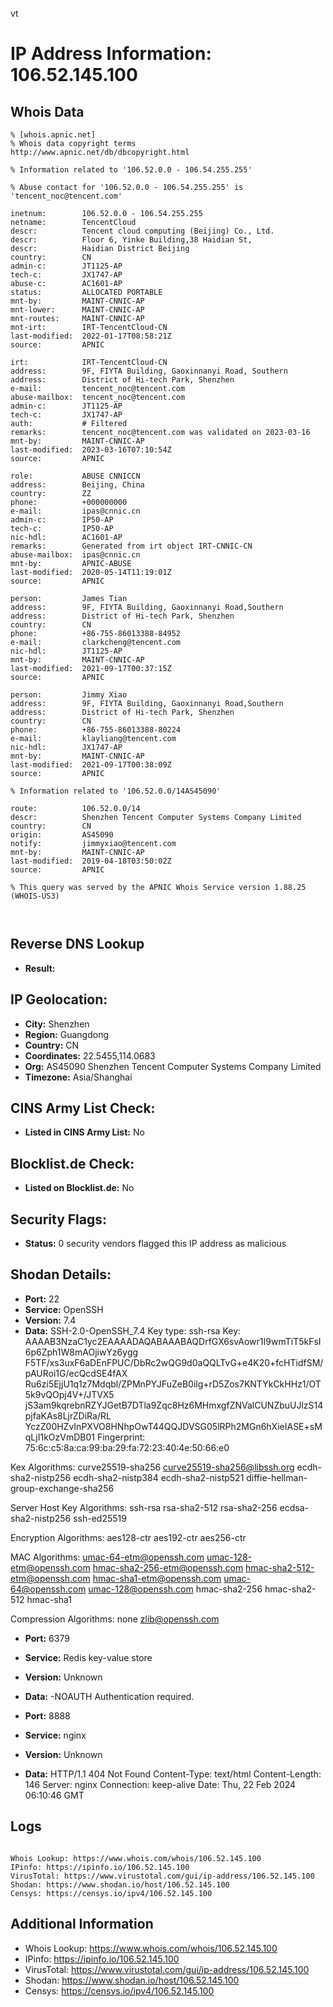 vt
# IP Address Information: 106.52.145.100

## Whois Data
```
% [whois.apnic.net]
% Whois data copyright terms    http://www.apnic.net/db/dbcopyright.html

% Information related to '106.52.0.0 - 106.54.255.255'

% Abuse contact for '106.52.0.0 - 106.54.255.255' is 'tencent_noc@tencent.com'

inetnum:        106.52.0.0 - 106.54.255.255
netname:        TencentCloud
descr:          Tencent cloud computing (Beijing) Co., Ltd.
descr:          Floor 6, Yinke Building,38 Haidian St,
descr:          Haidian District Beijing
country:        CN
admin-c:        JT1125-AP
tech-c:         JX1747-AP
abuse-c:        AC1601-AP
status:         ALLOCATED PORTABLE
mnt-by:         MAINT-CNNIC-AP
mnt-lower:      MAINT-CNNIC-AP
mnt-routes:     MAINT-CNNIC-AP
mnt-irt:        IRT-TencentCloud-CN
last-modified:  2022-01-17T08:58:21Z
source:         APNIC

irt:            IRT-TencentCloud-CN
address:        9F, FIYTA Building, Gaoxinnanyi Road, Southern
address:        District of Hi-tech Park, Shenzhen
e-mail:         tencent_noc@tencent.com
abuse-mailbox:  tencent_noc@tencent.com
admin-c:        JT1125-AP
tech-c:         JX1747-AP
auth:           # Filtered
remarks:        tencent_noc@tencent.com was validated on 2023-03-16
mnt-by:         MAINT-CNNIC-AP
last-modified:  2023-03-16T07:10:54Z
source:         APNIC

role:           ABUSE CNNICCN
address:        Beijing, China
country:        ZZ
phone:          +000000000
e-mail:         ipas@cnnic.cn
admin-c:        IP50-AP
tech-c:         IP50-AP
nic-hdl:        AC1601-AP
remarks:        Generated from irt object IRT-CNNIC-CN
abuse-mailbox:  ipas@cnnic.cn
mnt-by:         APNIC-ABUSE
last-modified:  2020-05-14T11:19:01Z
source:         APNIC

person:         James Tian
address:        9F, FIYTA Building, Gaoxinnanyi Road,Southern
address:        District of Hi-tech Park, Shenzhen
country:        CN
phone:          +86-755-86013388-84952
e-mail:         clarkcheng@tencent.com
nic-hdl:        JT1125-AP
mnt-by:         MAINT-CNNIC-AP
last-modified:  2021-09-17T00:37:15Z
source:         APNIC

person:         Jimmy Xiao
address:        9F, FIYTA Building, Gaoxinnanyi Road,Southern
address:        District of Hi-tech Park, Shenzhen
country:        CN
phone:          +86-755-86013388-80224
e-mail:         klayliang@tencent.com
nic-hdl:        JX1747-AP
mnt-by:         MAINT-CNNIC-AP
last-modified:  2021-09-17T00:38:09Z
source:         APNIC

% Information related to '106.52.0.0/14AS45090'

route:          106.52.0.0/14
descr:          Shenzhen Tencent Computer Systems Company Limited
country:        CN
origin:         AS45090
notify:         jimmyxiao@tencent.com
mnt-by:         MAINT-CNNIC-AP
last-modified:  2019-04-18T03:50:02Z
source:         APNIC

% This query was served by the APNIC Whois Service version 1.88.25 (WHOIS-US3)



```
## Reverse DNS Lookup
- **Result:** 

## IP Geolocation:
- **City:** Shenzhen
- **Region:** Guangdong
- **Country:** CN
- **Coordinates:** 22.5455,114.0683
- **Org:** AS45090 Shenzhen Tencent Computer Systems Company Limited
- **Timezone:** Asia/Shanghai

## CINS Army List Check:
- **Listed in CINS Army List:** 
No

## Blocklist.de Check:
- **Listed on Blocklist.de:** 
No

## Security Flags:
- **Status:** 0 security vendors flagged this IP address as malicious

## Shodan Details:
- **Port:** 22
- **Service:** OpenSSH
- **Version:** 7.4
- **Data:** SSH-2.0-OpenSSH_7.4
Key type: ssh-rsa
Key: AAAAB3NzaC1yc2EAAAADAQABAAABAQDrfGX6svAowr1I9wmTiT5kFsI6p6Zph1W8mAOjiwYz6ygg
F5TF/xs3uxF6aDEnFPUC/DbRc2wQG9d0aQQLTvG+e4K20+fcHTidfSM/pAURoi1G/ecQcdSE4fAX
Ru6zi5EjjU1q1z7Mdqbl/ZPMnPYJFuZeB0ilg+rD5Zos7KNTYkCkHHz1/OT5k9vQOpj4V+/JTVX5
jS3am9kqrebnRZYJGetB7DTla9Zqc8Hz6MHmxgfZNValCUNZbuUJlzS14pjfaKAs8LjrZDiRa/RL
YczZ00HZvInPXVO8HNhpOwT44QQJDVSG05lRPh2MGn6hXieIASE+sMqLjI1kOzVmDB01
Fingerprint: 75:6c:c5:8a:ca:99:ba:29:fa:72:23:40:4e:50:66:e0

Kex Algorithms:
	curve25519-sha256
	curve25519-sha256@libssh.org
	ecdh-sha2-nistp256
	ecdh-sha2-nistp384
	ecdh-sha2-nistp521
	diffie-hellman-group-exchange-sha256

Server Host Key Algorithms:
	ssh-rsa
	rsa-sha2-512
	rsa-sha2-256
	ecdsa-sha2-nistp256
	ssh-ed25519

Encryption Algorithms:
	aes128-ctr
	aes192-ctr
	aes256-ctr

MAC Algorithms:
	umac-64-etm@openssh.com
	umac-128-etm@openssh.com
	hmac-sha2-256-etm@openssh.com
	hmac-sha2-512-etm@openssh.com
	hmac-sha1-etm@openssh.com
	umac-64@openssh.com
	umac-128@openssh.com
	hmac-sha2-256
	hmac-sha2-512
	hmac-sha1

Compression Algorithms:
	none
	zlib@openssh.com


- **Port:** 6379
- **Service:** Redis key-value store
- **Version:** Unknown
- **Data:** -NOAUTH Authentication required.


- **Port:** 8888
- **Service:** nginx
- **Version:** Unknown
- **Data:** HTTP/1.1 404 Not Found
Content-Type: text/html
Content-Length: 146
Server: nginx
Connection: keep-alive
Date: Thu, 22 Feb 2024 06:10:46 GMT



## Logs
```

Whois Lookup: https://www.whois.com/whois/106.52.145.100
IPinfo: https://ipinfo.io/106.52.145.100
VirusTotal: https://www.virustotal.com/gui/ip-address/106.52.145.100
Shodan: https://www.shodan.io/host/106.52.145.100
Censys: https://censys.io/ipv4/106.52.145.100

```
## Additional Information
- Whois Lookup: https://www.whois.com/whois/106.52.145.100
- IPinfo: https://ipinfo.io/106.52.145.100
- VirusTotal: https://www.virustotal.com/gui/ip-address/106.52.145.100
- Shodan: https://www.shodan.io/host/106.52.145.100
- Censys: https://censys.io/ipv4/106.52.145.100

